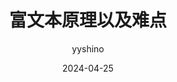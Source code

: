 ---
# 这是文章的标题
title: 富文本原理以及难点
author: yyshino
article: false # 还未完成
# 设置写作时间
date: 2024-04-25
# summary: 算法指标
# description: 算法指标
category:
  - FrontEnd
tag:
  - JS
# 此页面会在文章列表置顶
sticky: false
# 此页面会出现在文章收藏中
star: false
---